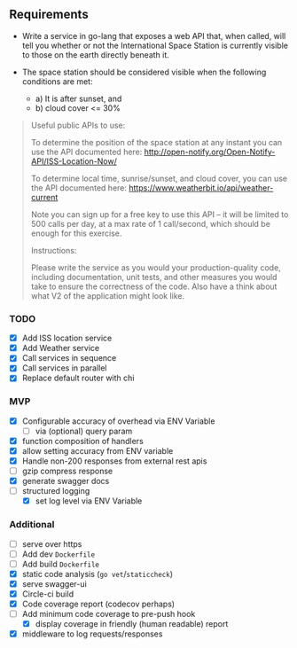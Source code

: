 ## Requirements

- Write a service in go-lang that exposes a web API that, when called, will tell you whether or not the International Space Station is currently visible to those on the earth directly beneath it.

- The space station should be considered visible when the following conditions are met:
  - a) It is after sunset, and
  - b) cloud cover <= 30%

> Useful public APIs to use:
>
> To determine the position of the space station at any instant you can use the API documented here: http://open-notify.org/Open-Notify-API/ISS-Location-Now/
>
> To determine local time, sunrise/sunset, and cloud cover, you can use the API documented here: https://www.weatherbit.io/api/weather-current
>
> Note you can sign up for a free key to use this API – it will be limited to 500 calls per day, at a max rate of 1 call/second, which should be enough for this exercise.
>
> Instructions:
>
> Please write the service as you would your production-quality code, including documentation, unit tests, and other measures you would take to ensure the correctness of the code. Also have a think about what V2 of the application might look like.

### TODO

- [x] Add ISS location service
- [x] Add Weather service
- [x] Call services in sequence
- [x] Call services in parallel
- [x] Replace default router with chi

### MVP

- [x] Configurable accuracy of overhead via ENV Variable
  - [ ] via (optional) query param
- [x] function composition of handlers
- [x] allow setting accuracy from ENV variable
- [x] Handle non-200 responses from external rest apis
- [ ] gzip compress response
- [x] generate swagger docs
- [ ] structured logging
  - [x] set log level via ENV Variable

### Additional

- [ ] serve over https
- [ ] Add dev `Dockerfile`
- [ ] Add build `Dockerfile`
- [x] static code analysis (`go vet`/`staticcheck`)
- [x] serve swagger-ui
- [x] Circle-ci build
- [x] Code coverage report (codecov perhaps)
- [ ] Add minimum code coverage to pre-push hook
  - [x] display coverage in friendly (human readable) report
- [x] middleware to log requests/responses
